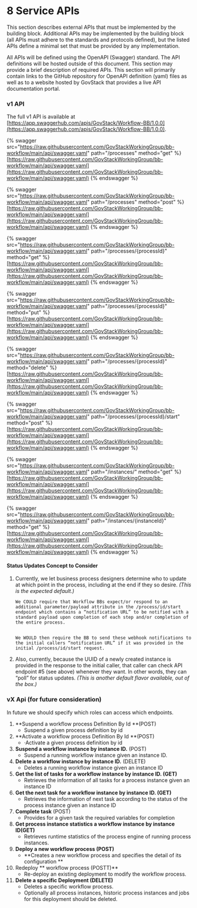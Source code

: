# 8 Service APIs

This section describes external APIs that must be implemented by the building block. Additional APIs may be implemented by the building block (all APIs must adhere to the standards and protocols defined), but the listed APIs define a minimal set that must be provided by any implementation.

All APIs will be defined using the OpenAPI (Swagger) standard. The API definitions will be hosted outside of this document. This section may provide a brief description of required APIs. This section will primarily contain links to the GitHub repository for OpenAPI definition (yaml) files as well as to a website hosted by GovStack that provides a live API documentation portal.

### v1 API

The full v1 API is available at [https://app.swaggerhub.com/apis/GovStack/Workflow-BB/1.0.0](https://app.swaggerhub.com/apis/GovStack/Workflow-BB/1.0.0).

{% swagger src="https://raw.githubusercontent.com/GovStackWorkingGroup/bb-workflow/main/api/swagger.yaml" path="/processes" method="get" %}
[https://raw.githubusercontent.com/GovStackWorkingGroup/bb-workflow/main/api/swagger.yaml](https://raw.githubusercontent.com/GovStackWorkingGroup/bb-workflow/main/api/swagger.yaml)
{% endswagger %}

{% swagger src="https://raw.githubusercontent.com/GovStackWorkingGroup/bb-workflow/main/api/swagger.yaml" path="/processes" method="post" %}
[https://raw.githubusercontent.com/GovStackWorkingGroup/bb-workflow/main/api/swagger.yaml](https://raw.githubusercontent.com/GovStackWorkingGroup/bb-workflow/main/api/swagger.yaml)
{% endswagger %}

{% swagger src="https://raw.githubusercontent.com/GovStackWorkingGroup/bb-workflow/main/api/swagger.yaml" path="/processes/{processId}" method="get" %}
[https://raw.githubusercontent.com/GovStackWorkingGroup/bb-workflow/main/api/swagger.yaml](https://raw.githubusercontent.com/GovStackWorkingGroup/bb-workflow/main/api/swagger.yaml)
{% endswagger %}

{% swagger src="https://raw.githubusercontent.com/GovStackWorkingGroup/bb-workflow/main/api/swagger.yaml" path="/processes/{processId}" method="put" %}
[https://raw.githubusercontent.com/GovStackWorkingGroup/bb-workflow/main/api/swagger.yaml](https://raw.githubusercontent.com/GovStackWorkingGroup/bb-workflow/main/api/swagger.yaml)
{% endswagger %}

{% swagger src="https://raw.githubusercontent.com/GovStackWorkingGroup/bb-workflow/main/api/swagger.yaml" path="/processes/{processId}" method="delete" %}
[https://raw.githubusercontent.com/GovStackWorkingGroup/bb-workflow/main/api/swagger.yaml](https://raw.githubusercontent.com/GovStackWorkingGroup/bb-workflow/main/api/swagger.yaml)
{% endswagger %}

{% swagger src="https://raw.githubusercontent.com/GovStackWorkingGroup/bb-workflow/main/api/swagger.yaml" path="/processes/{processId}/start" method="post" %}
[https://raw.githubusercontent.com/GovStackWorkingGroup/bb-workflow/main/api/swagger.yaml](https://raw.githubusercontent.com/GovStackWorkingGroup/bb-workflow/main/api/swagger.yaml)
{% endswagger %}

{% swagger src="https://raw.githubusercontent.com/GovStackWorkingGroup/bb-workflow/main/api/swagger.yaml" path="/instances/" method="get" %}
[https://raw.githubusercontent.com/GovStackWorkingGroup/bb-workflow/main/api/swagger.yaml](https://raw.githubusercontent.com/GovStackWorkingGroup/bb-workflow/main/api/swagger.yaml)
{% endswagger %}

{% swagger src="https://raw.githubusercontent.com/GovStackWorkingGroup/bb-workflow/main/api/swagger.yaml" path="/instances/{instanceId}" method="get" %}
[https://raw.githubusercontent.com/GovStackWorkingGroup/bb-workflow/main/api/swagger.yaml](https://raw.githubusercontent.com/GovStackWorkingGroup/bb-workflow/main/api/swagger.yaml)
{% endswagger %}

#### Status Updates Concept to Consider

1.  Currently, we let business process designers determine who to update at which point in the process, including at the end if they so desire. _(This is the expected default.)_

    ```
    We COULD require that Workflow BBs expect/or respond to an additional parameter/payload attribute in the /process/id/start endpoint which contains a “notification URL” to be notified with a standard payload upon completion of each step and/or completion of the entire process.


    We WOULD then require the BB to send these webhook notifications to the initial callers “notification URL” if it was provided in the initial /process/id/start request.
    ```
2. Also, currently, because the UUID of a newly created instance is provided in the response to the initial caller, that caller can check API endpoint #5 (see above) whenever they want. In other words, they can “poll” for status updates. _(This is another default flavor available, out of the box.)_

### vX Api (for future consideration)

In future we should specify which roles can access which endpoints.

1. \*\*Suspend a workflow process Definition By Id \*\*(POST)
   * Suspend a given process definition by id
2. \*\*Activate a workflow process Definition By Id \*\*(POST)
   * ·Activate a given process definition by id
3. **Suspend a workflow instance by instance ID.** (POST)
   * Suspend a running workflow instance given an instance ID.
4. **Delete a workflow instance by instance ID.** (DELETE)
   * Deletes a running workflow instance given an instance ID
5. **Get the list of tasks for a workflow instance by instance ID. (GET)**
   * Retrieves the information of all tasks for a process instance given an instance ID
6. **Get the next task for a workflow instance by instance ID. (GET)**
   * Retrieves the information of next task according to the status of the process instance given an instance ID
7. **Complete task** (POST)
   * Provides for a given task the required variables for completion
8. **Get process instance statistics a workflow instance by instance ID(GET)**
   * Retrieves runtime statistics of the process engine of running process instances.
9. **Deploy a new workflow process (POST)**
   * \*\*Creates a new workflow process and specifies the detail of its configuration \*\*
10. Redeploy \*\* workflow process (POSTT)\*\*
    * Re-deploy an existing deployment to modify the workflow process.
11. **Delete a specific Deployment (DELETE)**
    * Deletes a specific workflow process.
    * Optionally all process instances, historic process instances and jobs for this deployment should be deleted.
